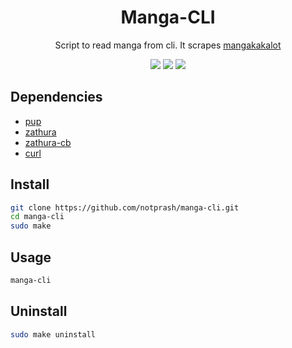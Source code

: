 <h1 align="center"> Manga-CLI </h1>
<p align="center">Script to read manga from cli. It scrapes <a href="https://mangakakalot.com/">mangakakalot</a></p>
<p align="center">
  <img src="https://img.shields.io/github/stars/notprash/manga-cli?logo=github&style=for-the-badge" />
  <img src="https://img.shields.io/github/issues/notprash/manga-cli?style=for-the-badge" />
  <img src="https://img.shields.io/maintenance/yes/2022?style=for-the-badge" />
</p>

## Dependencies

-   [pup](https://github.com/ericchiang/pup)
-   [zathura](https://github.com/pwmt/zathura)
-   [zathura-cb](https://github.com/pwmt/zathura-cb)
-   [curl](https://curl.se/)

## Install

```bash
git clone https://github.com/notprash/manga-cli.git
cd manga-cli
sudo make
```

## Usage
```bash
manga-cli
```
## Uninstall

```bash
sudo make uninstall
```
